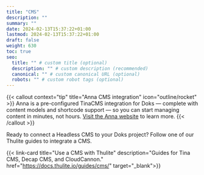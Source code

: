 ```yaml
---
title: "CMS"
description: ""
summary: ""
date: 2024-02-13T15:37:22+01:00
lastmod: 2024-02-13T15:37:22+01:00
draft: false
weight: 630
toc: true
seo:
  title: "" # custom title (optional)
  description: "" # custom description (recommended)
  canonical: "" # custom canonical URL (optional)
  robots: "" # custom robot tags (optional)
---
```


{{< callout context="tip" title="Anna CMS integration" icon="outline/rocket" >}}
Anna is a pre-configured TinaCMS integration for Doks — complete with content models and shortcode support — so you can start managing content in minutes, not hours. [Visit the Anna website](https://thulite.io/anna/) to learn more.
{{< /callout >}}

Ready to connect a Headless CMS to your Doks project? Follow one of our Thulite guides to integrate a CMS.

{{< link-card title="Use a CMS with Thulite" description="Guides for Tina CMS, Decap CMS, and CloudCannon." href="https://docs.thulite.io/guides/cms/" target="_blank">}}
